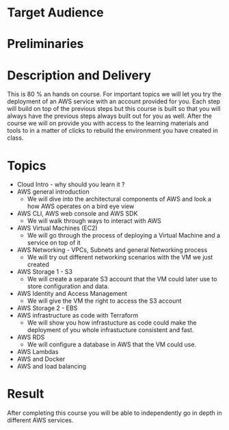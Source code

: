 # Target Audience 


# Preliminaries 


# Description and Delivery 

This is 80 % an hands on course. For important topics we will let you try the deployment of an AWS service with an account provided for you. Each step will build on top of the 
previous steps but this course is built so that you will always have the previous steps always built out for you as well. 
After the course we will on provide you with access to the learning materials and tools to in a matter of clicks to rebuild the environment you have created in class.

# Topics 


+ Cloud Intro - why should you learn it ?
+ AWS general introduction
  + We will dive into the architectural components of AWS and look a how AWS operates on a bird eye view
+ AWS CLI, AWS web console and AWS SDK
  + We will walk through ways to interact with AWS 
+ AWS Virtual Machines (EC2)   
  + We will go through the process of deploying a Virtual Machine and a service on top of it
+ AWS Networking - VPCs, Subnets and general Networking process 
  + We will try out different networking scenarios with the VM we just created 
+ AWS Storage 1 - S3 
  + We will create a separate S3 account that the VM could later use to store configuration and data.  
+ AWS Identity and Access Management
  + We will give  the VM the right to access the S3 account 
+ AWS Storage 2 - EBS
+ AWS infrastructure as code with Terraform
  + We will show you how infrastucture as code could make the deployment of you whole infrastucture consistent and fast. 
+ AWS RDS 
  + We will configure a database in AWS that the VM could use.  
+ AWS Lambdas 
+ AWS and Docker
+ AWS and load balancing

# Result 

After completing this course you will be able to independently go in depth in different AWS services. 




